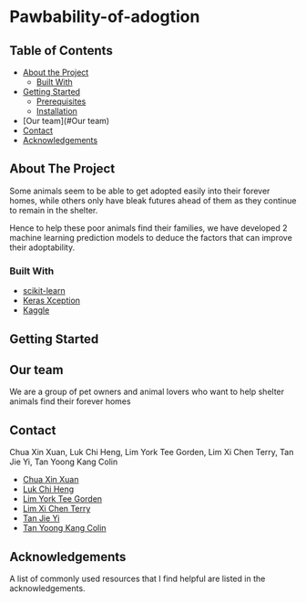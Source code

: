 # Pawbability-of-adogtion

## Table of Contents

* [About the Project](#about-the-project)
  * [Built With](#built-with)
* [Getting Started](#getting-started)
  * [Prerequisites](#prerequisites)
  * [Installation](#installation)
* [Our team](#Our team)
* [Contact](#contact)
* [Acknowledgements](#acknowledgements)

## About The Project

Some animals seem to be able to get adopted easily into their forever homes,
while others only have bleak futures ahead of them as they continue to remain in the shelter. 

Hence to help these poor animals find their families, we have developed 2 machine learning prediction models
to deduce the factors that can improve their adoptability.  

### Built With
* [scikit-learn](https://scikit-learn.org/stable/)
* [Keras Xception](https://keras.io/api/applications/xception/)
* [Kaggle](https://www.kaggle.com/c/petfinder-adoption-prediction/data)


## Getting Started


## Our team

We are a group of pet owners and animal lovers who want to help shelter animals find their forever homes

## Contact
Chua Xin Xuan, Luk Chi Heng,  Lim York Tee Gorden, Lim Xi Chen Terry, Tan Jie Yi, Tan Yoong Kang Colin
* [Chua Xin Xuan](https://github.com/chuaxinxuan)
* [Luk Chi Heng](https://github.com/AaronLuk)
* [Lim York Tee Gorden](https://github.com/gordengorden)
* [Lim  Xi Chen Terry](https://github.com/terrylimxc)
* [Tan Jie Yi](https://github.com/jieyitann)
* [Tan Yoong Kang Colin](https://github.com/ColinTan1997)

## Acknowledgements
A list of commonly used resources that I find helpful are listed in the acknowledgements.
